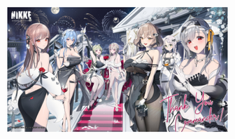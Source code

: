 <picture>
 <source media="(prefers-color-scheme: dark)" srcset="https://github.com/Dragongg-12/Dragongg-12/blob/main/Screenshot_20250404_130306_TikTok.jpg">
 <source media="(prefers-color-scheme: light)" srcset="https://github.com/masterd2003/masterd2003/blob/main/0pbtmyolj9yb1.jpg">
 <img alt="Skill Issue" src="https://github.com/masterd2003/masterd2003/blob/main/0pbtmyolj9yb1.jpg">
</picture>
